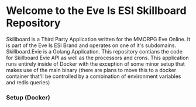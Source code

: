 # Welcome to the Eve Is ESI Skillboard Repository

Skillboard is a Third Party Application written for the MMORPG Eve Online. It is part of the Eve Is ESI Brand and operates on one of it's subdomains.
Skillboard.Evie is a Golang Application. This repository contians the code for Skillboard Evie API as well as the processors and crons. This application
runs entirely inside of Docker with the exception of some minor setup that makes use of the main binary (there are plans to move this to a docker container
that'll be controlled by a combination of environment variables and redis queries)

### Setup (Docker)


